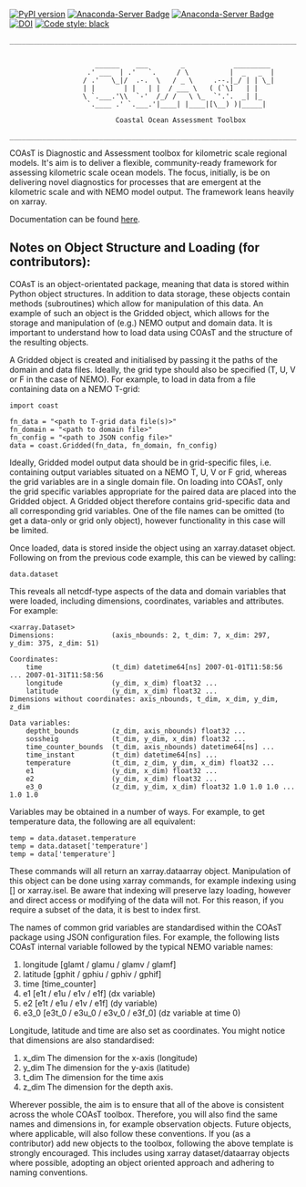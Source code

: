 [![PyPI version](https://badge.fury.io/py/COAsT.svg)](https://pypi.org/project/COAsT/#history)
[![Anaconda-Server Badge](https://anaconda.org/bodc/coast/badges/latest_release_date.svg)](https://anaconda.org/bodc/coast)
[![Anaconda-Server Badge](https://anaconda.org/bodc/coast/badges/installer/conda.svg)](https://conda.anaconda.org/bodc)
[![DOI](https://zenodo.org/badge/DOI/10.5281/zenodo.7105121.svg)](https://zenodo.org/record/7105121)
[![Code style: black](https://img.shields.io/badge/code%20style-black-000000.svg)](https://github.com/psf/black)
```
__________________________________________________________________________________________


                     ______    ___        _            _________
                   .' ___  | .'   `.     / \          |  _   _  |
                  / .'   \_|/  .-.  \   / _ \     .--.|_/ | | \_|
                  | |       | |   | |  / ___ \   ( (`\]   | |    
                  \ `.___.'\\  `-'  /_/ /   \ \_  `'.'.  _| |_   
                   `.____ .' `.___.'|____| |____|[\__) )|_____|  

                          Coastal Ocean Assessment Toolbox

__________________________________________________________________________________________
```

COAsT is Diagnostic and Assessment toolbox for kilometric scale regional models.
It's aim is to deliver a flexible, community-ready framework for assessing kilometric scale ocean models. The focus, initially, is be on delivering novel diagnostics for processes that are emergent at the kilometric scale and with NEMO model output. The framework leans heavily on xarray.

Documentation can be found [here](https://british-oceanographic-data-centre.github.io/COAsT/docs/).

## Notes on Object Structure and Loading (for contributors):

COAsT is an object-orientated package, meaning that data is stored within Python object
structures. In addition to data storage, these objects contain methods (subroutines)
which allow for manipulation of this data.  An example of such an object is the Gridded
object, which allows for the storage and manipulation of (e.g.) NEMO output and domain data. It
is important to understand how to load data using COAsT and the structure of the resulting
objects.

A Gridded object is created and initialised by passing it the paths of the domain and data
files. Ideally, the grid type should also be specified (T, U, V or F in the case of NEMO).
For example, to load in data from a file containing data on a NEMO T-grid:

```
import coast

fn_data = "<path to T-grid data file(s)>"
fn_domain = "<path to domain file>"
fn_config = "<path to JSON config file>"
data = coast.Gridded(fn_data, fn_domain, fn_config)
```

Ideally, Gridded model output data should be in grid-specific files, i.e.
containing output variables situated on a NEMO T, U, V or F grid, whereas the
grid variables are in a single domain file. On loading into COAsT, only the
grid specific variables appropriate for the paired data are placed into the
Gridded object. A Gridded object therefore contains grid-specific data and all
corresponding grid variables. One of the file names can be omitted (to get a
  data-only or grid only object), however functionality in this case will be
  limited.

Once loaded, data is stored inside the object using an xarray.dataset object.
Following on from the previous code example, this can be viewed by calling:

```
data.dataset
```
This reveals all netcdf-type aspects of the data and domain variables that were loaded,
including dimensions, coordinates, variables and attributes. For example:
```
<xarray.Dataset>
Dimensions:              (axis_nbounds: 2, t_dim: 7, x_dim: 297, y_dim: 375, z_dim: 51)

Coordinates:
    time                 (t_dim) datetime64[ns] 2007-01-01T11:58:56 ... 2007-01-31T11:58:56
    longitude            (y_dim, x_dim) float32 ...
    latitude             (y_dim, x_dim) float32 ...
Dimensions without coordinates: axis_nbounds, t_dim, x_dim, y_dim, z_dim

Data variables:
    deptht_bounds        (z_dim, axis_nbounds) float32 ...
    sossheig             (t_dim, y_dim, x_dim) float32 ...
    time_counter_bounds  (t_dim, axis_nbounds) datetime64[ns] ...
    time_instant         (t_dim) datetime64[ns] ...
    temperature          (t_dim, z_dim, y_dim, x_dim) float32 ...
    e1                   (y_dim, x_dim) float32 ...
    e2                   (y_dim, x_dim) float32 ...
    e3_0                 (z_dim, y_dim, x_dim) float32 1.0 1.0 1.0 ... 1.0 1.0
```
Variables may be obtained in a number of ways. For example, to get temperature data, the
following are all equivalent:
```
temp = data.dataset.temperature
temp = data.dataset['temperature']
temp = data['temperature']
```
These commands will all return an xarray.dataarray object. Manipulation of this object
can be done using xarray commands, for example indexing using [] or xarray.isel. Be aware
that indexing will preserve lazy loading, however and direct access or modifying of the
data will not. For this reason, if you require a subset of the data, it is best to
index first.

The names of common grid variables are standardised within the COAsT package
using JSON configuration files. For example, the following lists COAsT internal
variable followed by the typical NEMO variable names:

1. longitude [glamt / glamu / glamv / glamf]
2. latitude  [gphit / gphiu / gphiv / gphif]
3. time      [time_counter]
4. e1        [e1t / e1u / e1v / e1f] (dx variable)
5. e2        [e1t / e1u / e1v / e1f] (dy variable)
6. e3_0      [e3t_0 / e3u_0 / e3v_0 / e3f_0] (dz variable at time 0)

Longitude, latitude and time are also set as coordinates. You might notice that dimensions
are also standardised:

1. x_dim   The dimension for the x-axis (longitude)
2. y_dim   The dimension for the y-axis (latitude)
3. t_dim   The dimension for the time axis
4. z_dim   The dimension for the depth axis.

Wherever possible, the aim is to ensure that all of the above is consistent across the
whole COAsT toolbox. Therefore, you will also find the same names and dimensions in, for
example observation objects. Future objects, where applicable, will also follow these
conventions. If you (as a contributor) add new objects to the toolbox, following
the above template is strongly encouraged. This includes using xarray dataset/dataarray
objects where possible, adopting an object oriented approach and adhering to naming
conventions.
